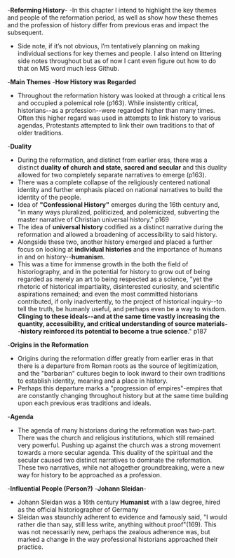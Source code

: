 -**Reforming History**-
-In this chapter I intend to highlight the key themes and people of the reformation period, as well as show how these themes and the profession of history differ from previous eras and impact the subsequent. 
- Side note, if it’s not obvious, I’m tentatively planning on making individual sections for key themes and people. I also intend on littering side notes throughout but as of now I cant even figure out how to do that on MS word much less Github. 

-**Main Themes**
-**How History was Regarded** 
- Throughout the reformation history was looked at through a critical lens and occupied a polemical role (p163). While insistently critical, historians--as a profession--were regarded higher than many times. Often this higher regard was used in attempts to link history to various agendas, Protestants attempted to link their own traditions to that of older traditions. 

-**Duality**
- During the reformation, and distinct from earlier eras, there was a distinct **duality of church and state, sacred and secular** and this duality allowed for two completely separate narratives to emerge (p163).
- There was a complete collapse of the religiously centered national identity and further emphasis placed on national narratives to build the identity of the people. 
- Idea of **"Confessional History"** emerges during the 16th century and, "in many ways pluralized, politicized, and polemicized, subverting the master narrative of Christian universal history." p169
- The idea of **universal history** codified as a distinct narrative during the reformation and allowed a broadening of accessibility to said history. 
- Alongside these two, another history emerged and placed a further focus on looking at **individual histories** and the importance of humans in and on history--**humanism**.
- This was a time for immense growth in the both the field of historiography, and in the potential for history to grow out of being regarded as merely an art to being respected as a science, "yet the rhetoric of historical impartiality, disinterested curiosity, and scientific aspirations remained; and even the most committed historians contributed, if only inadvertently, to the project of historical inquiry--to tell the truth, be humanly useful, and perhaps even be a way to wisdom. **Clinging to these ideals--and at the same time vastly increasing the quantity, accessibility, and critical understanding of source materials--history reinforced its potential to become a true science**." p187

-**Origins in the Reformation**
- Origins during the reformation differ greatly from earlier eras in that there is a departure from Roman roots as the source of legitimization, and the "barbarian" cultures begin to look inward to their own traditions to establish identity, meaning and a place in history.
- Perhaps this departure marks a "progression of empires"-empires that are constantly changing throughout history but at the same time building upon each previous eras traditions and ideals. 

-**Agenda**
- The agenda of many historians during the reformation was two-part. There was the church and religious institutions, which still remained very powerful. Pushing up against the church was a strong movement towards a more secular agenda. This duality of the spiritual and the secular caused two distinct narratives to dominate the reformation. These two narratives, while not altogether groundbreaking, were a new way for history to be approached as a profession. 





-**Influential People (Person?)**
-**Johann Sleidan**-
- Johann Sleidan was a 16th century **Humanist** with a law degree, hired as the official historiographer of Germany
- Sleidan was staunchly adherent to evidence and famously said, "I would rather die than say, still less write, anything without proof"(169). This was not necessarily new, perhaps the zealous adherence was, but marked a change in the way professional historians approached their practice. 




